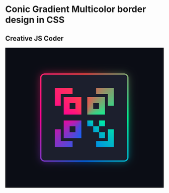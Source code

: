 # Conic Gradient Multicolor border design in CSS 
## Creative JS Coder

<img src="./image/multicolor borders.png">
